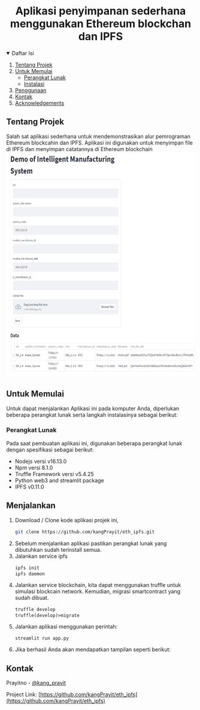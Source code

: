 <!-- PROJECT LOGO -->
<p align="center">
  <h1 align="center">Aplikasi penyimpanan sederhana menggunakan Ethereum blockchan dan IPFS</h1>
  <p align="center">
    
  </p>
</p>

<!-- TABLE OF CONTENTS -->
<details open="open">
  <summary>Daftar Isi</summary>
  <ol>
    <li>
      <a href="#tentang-projek">Tentang Projek</a>
    </li>
    <li>
      <a href="#untuk-memulai">Untuk Memulai</a>
      <ul>
        <li><a href="#perangkat-lunak">Perangkat Lunak</a></li>
        <li><a href="#instalasi">Instalasi</a></li>
      </ul>
    </li>
    <li><a href="#penggunaan">Penggunaan</a></li>
    <li><a href="#kontak">Kontak</a></li>
    <li><a href="#acknowledgements">Acknowledgements</a></li>
  </ol>
</details>



<!-- ABOUT THE PROJECT -->
## Tentang Projek
Salah sat aplikasi sederhana untuk mendemonstrasikan alur pemrograman Ethereum blockcahin dan IPFS.
Aplikasi ini digunakan untuk menyimpan file di IPFS dan menyimpan catatannya di Ethereum blockchain
<img src="screenshot.png" alt="screenshot" width="800" height="600">


<!-- GETTING STARTED -->
## Untuk Memulai

Untuk dapat menjalankan Aplikasi ini pada komputer Anda, diperlukan beberapa perangkat lunak serta langkah instalasinya sebagai berikut:

### Perangkat Lunak

Pada saat pembuatan aplikasi ini, digunakan beberapa perangkat lunak dengan spesifikasi sebagai berikut:
- Nodejs versi v16.13.0
- Npm versi 8.1.0
- Truffle Framework versi v5.4.25
- Python web3 and streamlit package
- IPFS v0.11.0

## Menjalankan

1. Download / Clone kode aplikasi projek ini,
   ```sh
   git clone https://github.com/kangPrayit/eth_ipfs.git
   ```
2. Sebelum menjalankan aplikasi pastikan perangkat lunak yang dibutuhkan sudah terinstall semua.
3. Jalankan service ipfs
   ```shell
   ipfs init
   ipfs daemon
   ```
4. Jalankan service blockchain, kita dapat menggunakan truffle untuk simulasi blockcain network. Kemudian, migrasi smartcontract yang sudah dibuat.
   ```shell
   truffle develop
   truffle(develop)>migrate
   ```
5. Jalankan aplikasi menggunakan perintah:
   ```python
   streamlit run app.py
   ```
6. Jika berhasil Anda akan mendapatkan tampilan seperti berikut:


<!-- CONTACT -->
## Kontak

Prayitno - [@kang_prayit](https://twitter.com/kang_prayit)

Project Link: [https://github.com/kangPrayit/eth_ipfs](https://github.com/kangPrayit/eth_ipfs)

